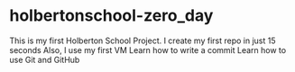# holbertonschool-zero_day
This is my first Holberton School Project.
 I create my first repo in just 15 seconds
 Also, I use my first VM
 Learn how to write a commit
 Learn how to use Git and GitHub
